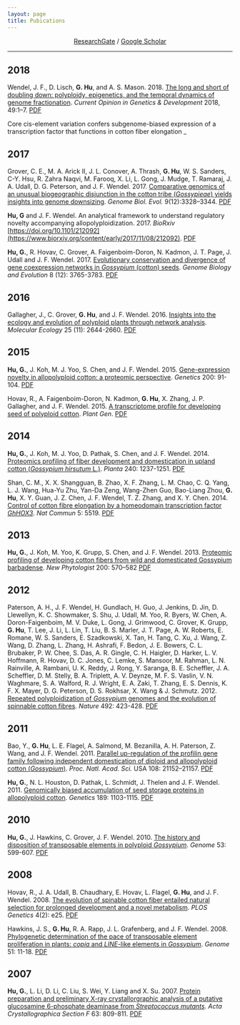 ```yaml
---
layout: page
title: Pubications
---
```


<div align="center">
<a href="https://www.researchgate.net/profile/guanjing_hu/" target="_blank">ResearchGate</a> / <a href="http://scholar.google.com/citations?user=6PMcbdoAAAAJ" target="_blank">Google Scholar</a>
</div>

----

## 2018
Wendel, J. F., D. Lisch, **G. Hu**,  and A. S. Mason. 2018. [The long and short of doubling down: polyploidy, epigenetics, and the temporal dynamics of genome fractionation](). _Current Opinion in Genetics & Development_ 2018, 49:1–7. [PDF](files/CurrOpGenetDev2018.pdf)

Core cis-element variation confers subgenome-biased expression of a transcription factor that functions in cotton fiber elongation
_


## 2017
Grover, C. E., M. A. Arick II, J. L. Conover, A. Thrash, **G. Hu**, W. S. Sanders, C-Y. Hsu, R. Zahra Naqvi, M. Farooq, X. Li, L. Gong, J. Mudge, T. Ramaraj, J. A. Udall, D. G. Peterson, and J. F. Wendel. 2017.  [Comparative genomics of an unusual biogeographic disjunction in the cotton tribe (*Gossypieae*) yields insights into genome downsizing](https://academic.oup.com/gbe/article/9/12/3328/4669810). _Genome Biol. Evol._ 9(12):3328–3344. [PDF](files/GBE2017kokia.pdf)

**Hu, G** and J. F. Wendel. An analytical framework to understand regulatory novelty accompanying allopolyploidization. 2017. _BioRxiv_ [https://doi.org/10.1101/212092](https://www.biorxiv.org/content/early/2017/11/08/212092). [PDF](files/BioRxiv2017.pdf)

**Hu, G.**, R. Hovav, C. Grover, A. Faigenboim-Doron, N. Kadmon, J. T. Page, J. Udall and J. F. Wendel. 2017. [Evolutionary conservation and divergence of gene coexpression networks in _Gossypium_ (cotton) seeds](https://academic.oup.com/gbe/article-lookup/doi/10.1093/gbe/evw280). _Genome Biology and Evolution_ 8 (12): 3765-3783. [PDF](files/GBE2017.pdf)

## 2016
Gallagher, J., C. Grover, **G. Hu**, and J. F. Wendel. 2016. [Insights into the ecology and evolution of polyploid plants through network analysis](http://onlinelibrary.wiley.com/doi/10.1111/mec.13626/abstract). _Molecular Ecology_ 25 (11): 2644-2660. [PDF](files/MolEcol2016.pdf)

## 2015
**Hu, G.**, J. Koh, M. J. Yoo, S. Chen, and J. F. Wendel. 2015. [Gene-expression novelty in allopolyploid cotton: a proteomic perspective](http://www.genetics.org/content/200/1/91.long). _Genetics_ 200: 91-104. [PDF](files/Genetics2015.pdf)

Hovav, R., A. Faigenboim-Doron, N. Kadmon, **G. Hu**, X. Zhang, J. P. Gallagher, and J. F. Wendel. 2015. [A transcriptome profile for developing seed of polyploid cotton](https://dl.sciencesocieties.org/publications/tpg/abstracts/8/1/plantgenome2014.08.0041). _Plant Gen_. [PDF](files/TPG2015.pdf)

## 2014
**Hu, G.**, J. Koh, M. J. Yoo, D. Pathak, S. Chen, and J. F. Wendel. 2014. [Proteomics profiling of fiber development and domestication in upland cotton (_Gossypium hirsutum_ L.)](https://link.springer.com/article/10.1007/s00425-014-2146-7). _Planta_ 240: 1237-1251. [PDF](files/Planta2014.pdf)

Shan, C. M., X. X. Shangguan, B. Zhao, X. F. Zhang, L. M. Chao, C. Q. Yang, L. J. Wang, Hua-Yu Zhu, Yan-Da Zeng, Wang-Zhen Guo, Bao-Liang Zhou, **G. Hu**, X. Y. Guan, J. Z. Chen, J. F. Wendel, T. Z. Zhang, and X. Y. Chen. 2014. [Control of cotton fibre elongation by a homeodomain transcription factor _GhHOX3_](https://www.nature.com/articles/ncomms6519). _Nat Commun_ 5: 5519. [PDF](files/Ncomms2014.pdf)

## 2013
**Hu, G.**, J. Koh, M. Yoo, K. Grupp, S. Chen, and J. F. Wendel. 2013. [Proteomic profiling of developing cotton fibers from wild and domesticated Gossypium barbadense](http://onlinelibrary.wiley.com/doi/10.1111/nph.12381/abstract). _New Phytologist_ 200: 570–582 [PDF](files/Phytologist2013.pdf)

## 2012
Paterson, A. H., J. F. Wendel, H. Gundlach, H. Guo, J. Jenkins, D. Jin, D. Llewellyn, K. C. Showmaker, S. Shu, J. Udall, M. Yoo, R. Byers, W. Chen, A. Doron-Faigenboim, M. V. Duke, L. Gong, J. Grimwood, C. Grover, K. Grupp, **G. Hu**, T. Lee, J. Li, L. Lin, T. Liu, B. S. Marler, J. T. Page, A. W. Roberts, E. Romane, W. S. Sanders, E. Szadkowski, X. Tan, H. Tang, C. Xu, J. Wang, Z. Wang, D. Zhang, L. Zhang, H. Ashrafi, F. Bedon, J. E. Bowers, C. L. Brubaker, P. W. Chee, S. Das, A. R. Gingle, C. H. Haigler, D. Harker, L. V. Hoffmann, R. Hovav, D. C. Jones, C. Lemke, S. Mansoor, M. Rahman, L. N. Rainville, A. Rambani, U. K. Reddy, J. Rong, Y. Saranga, B. E. Scheffler, J. A. Scheffler, D. M. Stelly, B. A. Triplett, A. V. Deynze, M. F. S. Vaslin, V. N. Waghmare, S. A. Walford, R. J. Wright, E. A. Zaki, T. Zhang, E. S. Dennis, K. F. X. Mayer, D. G. Peterson, D. S. Rokhsar, X. Wang & J. Schmutz. 2012. [Repeated polyploidization of _Gossypium_ genomes and the evolution of spinnable cotton fibres](https://www.nature.com/nature/journal/v492/n7429/full/nature11798.html). _Nature_ 492: 423-428. [PDF](files/Nature2012.pdf)

## 2011
Bao, Y., **G. Hu**, L. E. Flagel, A. Salmond, M. Bezanilla, A. H. Paterson, Z. Wang, and J. F. Wendel. 2011. [Parallel up-regulation of the profilin gene family following independent domestication of diploid and allopolyploid cotton (_Gossypium_)](http://www.pnas.org/content/108/52/21152). _Proc. Natl. Acad. Sci._ USA 108: 21152–21157. [PDF](files/PNAS2011.pdf)

**Hu, G.**, N. L. Houston, D. Pathak, L. Schmidt, J. Thelen and J. F. Wendel. 2011. [Genomically biased accumulation of seed storage proteins in allopolyploid cotton](http://www.genetics.org/content/189/3/1103). _Genetics_ 189: 1103-1115. [PDF](files/Genetics2011.pdf) 

## 2010
**Hu, G.**, J. Hawkins, C. Grover, J. F. Wendel. 2010. [The history and disposition of transposable elements in polyploid _Gossypium_](http://www.nrcresearchpress.com/doi/abs/10.1139/g10-038?url_ver=Z39.88-2003&rfr_id=ori:rid:crossref.org&rfr_dat=cr_pub%3dpubmed#.WZ2fRaOZOV4). _Genome_ 53: 599-607. [PDF](files/Genome2010.pdf)

## 2008
Hovav, R., J. A. Udall, B. Chaudhary, E. Hovav, L. Flagel, **G. Hu**, and J. F. Wendel. 2008. [The evolution of spinable cotton fiber entailed natural selection for prolonged development and a novel metabolism](http://journals.plos.org/plosgenetics/article?id=10.1371/journal.pgen.0040025). _PLOS Genetics_ 4(2): e25. [PDF](files/PlosGen2008.pdf)

Hawkins, J. S., **G. Hu**, R. A. Rapp, J. L. Grafenberg, and J. F. Wendel. 2008. [Phylogenetic determination of the pace of transposable element proliferation in plants: _copia_ and _LINE_-like elements in _Gossypium_](http://www.nrcresearchpress.com/doi/abs/10.1139/g07-099?url_ver=Z39.88-2003&rfr_id=ori%3Arid%3Acrossref.org&rfr_dat=cr_pub%3Dpubmed&#.WZ2dP6OZNTY). _Genome_ 51: 11-18. [PDF](files/Genome2008.pdf)

## 2007
**Hu, G.**, L. Li, D. Li, C. Liu, S. Wei, Y. Liang and X. Su. 2007. [Protein preparation and preliminary X-ray crystallorgraphic analysis of a putative glucosamine 6-phosphate deaminase from _Streptococcus mutants_](http://scripts.iucr.org/cgi-bin/paper?S1744309107040304). _Acta Crystallographica Section F_ 63: 809-811. [PDF](files/ActaCryst2007.pdf)


